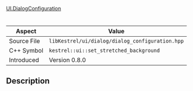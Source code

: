 [UI.DialogConfiguration](index.md)
# 
| Aspect | Value |
| --- | --- |
| Source File | `libKestrel/ui/dialog/dialog_configuration.hpp` |
| C++ Symbol | `kestrel::ui::set_stretched_background` |
| Introduced | Version 0.8.0 |
## Description
